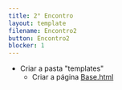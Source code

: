 ```yaml
---
title: 2° Encontro
layout: template
filename: Encontro2
button: Encontro2
blocker: 1
--- 
```

  - Criar a pasta "templates"
	- Criar a página <a href="#" onclick="Mudarestado('base')">Base.html</a>
	<div style="display:none" id="base"><textarea readonly rows='20' cols='75'>
{% raw %}
<html>
<head>
    <meta charset = "utf-8">
    <meta name="viewport" content="width=device-width, initial-scale=1.0">
	<link rel="stylesheet" href="{% static 'css/style.css' %}" />
	<link rel="shortcut icon" href="{% static 'img/favicon.ico' %}" type="image/x-icon" />
	<link rel="icon" href="{% static 'img/favicon.ico' %}" type="image/x-icon" />
	<title>{% block title %}{% endblock %}</title>
</head>
<body id="panorama">
	<!-- Logo MineChest, para alterar o texto piscando alterar: -->
	<img alt="Minecraft" id="logo" src="{% static 'img/minecraft.png' %}" />
	<div id="flashingtext"><!-- Aqui -->V 1.0!<!-- :S --></div>
	
	<!-- Bloco de conteúdos que se extende a todas as partes do sistema -->
    <main class="container">
        {% block content %}
        
		{% endblock %}
    </main>
	<!-- Fim do Bloco que se extende a outras bases -->
	
	<!-- Texto do footer do sistema -->
	<footer> 
		<span class="left">Nao e Minecraft</span> 
		<span class="right">Nao e da Mojang</span>
	</footer>
</body>
</html>	
{% endraw %}
</textarea></div><br>

<script>
	function Mudarestado(el) {
        var display = document.getElementById(el).style.display;
        if(display == "block")
            document.getElementById(el).style.display = 'none';
        else
            document.getElementById(el).style.display = 'block';
    }
</script>
